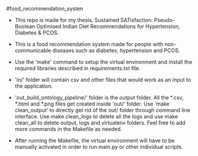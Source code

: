 #food_recommendation_systen

- This repo is made for my thesis, Sustained SATisfaction: Pseudo-Boolean Optimised Indian Diet Recommendations for Hypertension, Diabetes & PCOS. 

- This is a food recommendation system made for people with non-communicable diseases such as diabetes, hypertension and PCOS. 

- Use the 'make' command to setup the virtual environment and install the required libraries described in requirements.txt file.

- 'in/' folder will contain csv and other files that would work as an input to the application. 

- 'out_build_ontology_pipeline/' folder is the output folder. All the *.csv, *.html and *.png files get created inside 'out/' folder. Use 'make clean_output' to directly get rid of the out/ folder through command line interface. Use make clean_logs to delete all the logs and use make clean_all to delete output, logs and virtualenv folders. Feel free to add more commands in the Makefile as needed.

- After running the Makefile, the virtual environment will have to be manually activated in order to run main.py or other individual scripts.
